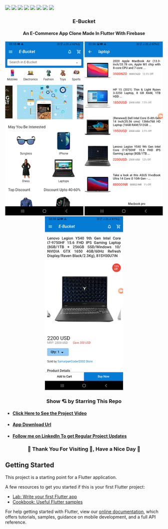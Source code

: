 ![](https://img.shields.io/badge/Programming_Language-Dart-blue.svg)
![](https://img.shields.io/badge/Software_Development_Kit(SDK)-Flutter-gold.svg)
![](https://img.shields.io/badge/Platform-Android_Studio-green.svg)
![](https://img.shields.io/badge/App-Android-yellow.svg)
![](https://img.shields.io/badge/Flutter_Version-2.2.3-brown.svg)
![](https://img.shields.io/badge/Dart_Version-2.13.4-orange.svg)
![](https://img.shields.io/badge/null_safety-yes-green.svg)
![](https://img.shields.io/badge/Status-Beta-green.svg)


### <p align="center">E-Bucket</p>

#### <p align="center"> An E-Commerce App Clone Made In Flutter With Firebase</p>

<p align="center">
    <img src="documents/1.jpg" width="250" alt="Home Page Picture">
    <img src="documents/2.jpg" width="250" alt="Product Collection Picture">
    <img src="documents/3.jpg" width="250" alt="Product Details Picture">
</p>

<h3 align="center">Show 💘 by Starring This Repo</h3>

- #### [Click Here to See the Project Video](https://youtu.be/3wP8md_vIrM)

- #### [App Download Url](https://drive.google.com/file/d/1ZwqLPUVxeekkj2g8sogE7J5mXqujp2-b/view?usp=sharing)

- #### [Follow me on LinkedIn To get Regular Project Updates](https://www.linkedin.com/in/samarpan-dasgupta-4aa1061b0/)


<h3 align="center"><b>🧡 Thank You For Visiting 🙏, Have a Nice Day 🧡</b></h3>


## Getting Started

This project is a starting point for a Flutter application.

A few resources to get you started if this is your first Flutter project:

- [Lab: Write your first Flutter app](https://flutter.dev/docs/get-started/codelab)
- [Cookbook: Useful Flutter samples](https://flutter.dev/docs/cookbook)

For help getting started with Flutter, view our
[online documentation](https://flutter.dev/docs), which offers tutorials,
samples, guidance on mobile development, and a full API reference.
